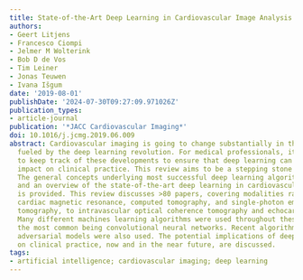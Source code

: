 ```yaml
---
title: State-of-the-Art Deep Learning in Cardiovascular Image Analysis.
authors:
- Geert Litjens
- Francesco Ciompi
- Jelmer M Wolterink
- Bob D de Vos
- Tim Leiner
- Jonas Teuwen
- Ivana Išgum
date: '2019-08-01'
publishDate: '2024-07-30T09:27:09.971026Z'
publication_types:
- article-journal
publication: '*JACC Cardiovascular Imaging*'
doi: 10.1016/j.jcmg.2019.06.009
abstract: Cardiovascular imaging is going to change substantially in the next decade,
  fueled by the deep learning revolution. For medical professionals, it is important
  to keep track of these developments to ensure that deep learning can have meaningful
  impact on clinical practice. This review aims to be a stepping stone in this process.
  The general concepts underlying most successful deep learning algorithms are explained,
  and an overview of the state-of-the-art deep learning in cardiovascular imaging
  is provided. This review discusses >80 papers, covering modalities ranging from
  cardiac magnetic resonance, computed tomography, and single-photon emission computed
  tomography, to intravascular optical coherence tomography and echocardiography.
  Many different machines learning algorithms were used throughout these papers, with
  the most common being convolutional neural networks. Recent algorithms such as generative
  adversarial models were also used. The potential implications of deep learning algorithms
  on clinical practice, now and in the near future, are discussed.
tags:
- artificial intelligence; cardiovascular imaging; deep learning
---
```

